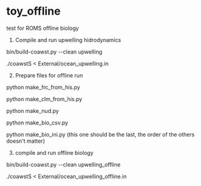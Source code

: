 # toy_offline
test for ROMS offline biology

1) Compile and run upwelling hidrodynamics 

bin/build-coawst.py --clean upwelling

./coawstS < External/ocean_upwelling.in 

2) Prepare files for offline run 

python make_frc_from_his.py

python make_clm_from_his.py

python make_nud.py

python make_bio_csv.py 

python make_bio_ini.py (this one should be the last, the order of the others doesn't matter)

3) compile and run offline biology

bin/build-coawst.py --clean upwelling_offline

./coawstS < External/ocean_upwelling_offline.in
